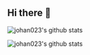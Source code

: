 ## Hi there 👋

![johan023's github stats](https://github-readme-stats.vercel.app/api/top-langs/?username=johan023\&layout=compact)

![johan023's github stats](https://github-readme-stats.vercel.app/api?username=johan023\&show_icons=true\&theme=dark#gh-dark-mode-only)


